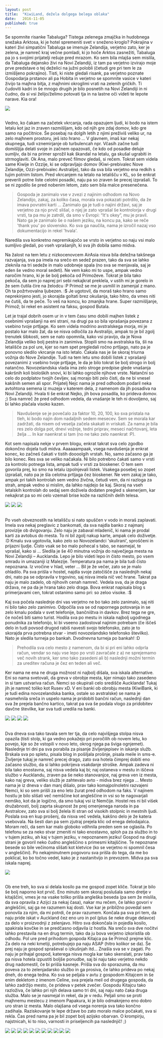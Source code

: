 ```yaml
---
layout: post
title:  "KiwiLand, dežela dolgega belega oblaka"
date:   2016-11-05
published: true
---
```


<p class="intro"><span class="dropcap">S</span>e spomnite risanke Tabaluga? Tistega zelenega zmajčka in hudobnega snežaka Arktosa, ki je hotel spremeniti svet v sneženo kroglo? Pokrajina v kateri živi simpatični Tabaluga se imenuje Zelandija, verjetno zato, ker je zelena, je namreč kraj večne pomladi, ki jo hoče Arktos zasnežiti, Tabaluga pa jo s svojimi prijatelji rešuje pred mrazom. Ko sem bila mlajša sem mislila, da Tabaluga dejansko živi na Novi Zelandiji, iz tam pa verjetno izvirajo moje prve predstave o tej deželici na južni polobli (četudi gre pri tem le za izmišljeno pokrajino). Tisti, ki niste gledali risank, pa verjetno poznate Gospodarja prstanov ali pa Hobita in verjetno se spomnite vasice v kateri živijo ta majhna bitja, z majhnimi okroglimi vrati na zelenih gričkih. Ti čudoviti kadri in še mnogo drugih je bilo posnetih na Novi Zelandiji in ni čudno, da si vsi želijo/želimo potovati tja in na lastne oči videti te lepote narave. Kia ora! </p>

<div class="photoset-grid" data-layout="1">
    <img src="/assets/images/05auckland/04lesenaskulptura.JPG" data-title="" data-lightbox="gr1">
</div><br/>

Vedno, ko čakam na začetek vkrcanja, rada opazujem ljudi, ki bodo na istem letalu kot jaz in zraven razmišljam, kdo od njih gre zdaj domov, kdo gre samo na počitnice. Še posebaj na dolgih letih z njimi preživiš veliko ur, na zelo majhnem prostoru, ješ isto hrano … V glavnem, imaš kar nekaj skupnega, tudi vznemirjanje ob turbulencah npr. Včasih začne tudi domišljija delati svoje in začnem opazovati, če kdo od posadke deluje sumljiv, da bi na primer sprožil kak škandal na letalu, ga skušal ugrabiti in strmoglaviti. Ok Ana, malo preveč filmov gledaš, si rečem. Tokrat sem videla same Kiwije in Ozzije, ki se odpravljajo domov (Kiwi-prebivalec Nove Zelandije, Ozzi-prebivalec Avstralije), tako da sva bila verjetno ena redkih s tujim potnim listom. Pred vkrcanjem na letalo na letališču v KL, so še enkrat preverili potne liste celotni posadki, naju pa so zraven še precej izprašali. To se ni zgodilo še pred nobenim letom, zato sem bila malce presenečena. 

<blockquote>Gospoda je zanimalo vse v zvezi z najinim odhodom na Novo Zelandijo, zakaj, za koliko časa, morala sva pokazati potrdilo, da že imava povratni karti ... Zanimalo ga je tudi o najini državi, saj je verjetno za njo prvič slišal, o njej je zato vprašal še kontrolorja v drugi vrsti, ta pa mu je zatrdil, da smo v Evropi: “It's okey”, mu je pravil. Nato ga je zanimalo še o našem jeziku, na koncu pa, kako se reče 'thank you' po slovensko. Ko sva ga naučila, nama je izročil nazaj vso dokumentacijo in rekel 'hvala'.</blockquote> 

Naredila sva konkretno nepremikajočo se vrsto in verjetno so naju vsi malo sumljivo gledali, po vseh vprašanjih, ki sva jih dobila samo midva.

Na žalost na tem letu z nizkocenovcem AirAsia nisva bila deležna takšnega razvajanja, sva pa imela na srečo en sedež prazen, tako da sva se lahko zleknila na tri sedeže in malo udobneje spala (no sva se menjavala, saj je eden še vedno moral sedeti). Ne vem kako mi to uspe, ampak vedno naročim hrano, ki je še bolj pekoča od Primoževe. Tokrat je bila tako pekoča, da sem jo naprej pri sebi nekajkrat preklela, v ustih mi je gorelo in že sem čutila čire na želodcu :P Primož se me je usmilil in zamenjal z mano. Oh ta požrtvovalna ljubezen. :$ Je ugotovil, da moraš tako hrano samo neprekinjeno jesti, jo skorajda goltati brez okušanja, tako hitro, da vmes niti ne čutiš, da te peče. To veš na koncu, ko zmanjka hrane. Super razmišljanje, Primož; bi rekel en asistent na faksu, gospod Butala.

Let je trajal dobrih osem ur in v tem času smo dobili majhen listek z osebnimi vprašanji na eni strani, na drugi pa so bila vprašanja povezana z vsebino tvoje prtljage. Ko sem videla modrino avstralskega morja, mi je postalo kar malo žal, da se nisva odločila za Avstralijo, ampak to je bil zgolj trenutek šibkosti, sem se nato opomnila, kako vsi pravijo, da je Nova Zelandija veliko bolj pestra in zanimiva. Stopili smo na avstralska tla, šli na letališče za pol ure, kjer so nam spet pregledali ročno prtljago, nato pa je ponovno sledilo vkrcanje na isto letalo. Čakala nas je še skoraj triurna vožnja do Nove Zelandije. Tudi na tem letu smo dobili listek z vprašanji povezanimi z vsebino tvoje prtljage, le da je bilo tokrat še bolj strogo in bolj natančno. Novozelandska vlada ima zelo stroge predpise glede vnašanja kakršnih koli bioloških snovi, ki bi lahko ogrozile njihove vrste.  Natančni so celo do podplatov tvojih čevljev, saj morajo biti zelo čisti, da ne bi vnesel kakšnih semen ali spor. Prijatelj Nejc nama je pred odhodom podaril neka avtohtona semena iz muzeja v katerem dela, z namenom da jih posadiva na Novi Zelandiji. Hvala ti še enkrat Nejko, jih bova posadila, ko prideva domov. ;) Sva namreč že pred odhodom vedela, da vnašanje le teh ni dovoljeno, saj bi lahko plačala visoko kazen. 

<blockquote>Navdušenje se je povečalo za faktor 10, 20, 100, ko sva pristala na tleh, ki bodo najin dom nadaljnih sedem mesecev. Sem se morala kar zadržati, da nisem od veselja začela skakati in vriskati. Za nama je bila res zelo dolga pot, dnevi vožnje, tedni priprav, meseci načrtovanj, leta želja … In kar naenkrat si tam (no ne tako zelo naenkrat :P).</blockquote> 

Kot sem napisala nekje v prvem blogu, enkrat takrat sva celo zgodbo dokončno dojela tudi midva. Aaaaaampaak, vsega navdušenja je enkrat konec, ko začneš čakati v tistih doooolgih vrstah. No, samo začasno ga je bilo konec. Res sva se veliko načakala. Ni bilo potrebno čakati samo v vrsti za kontrolo potnega lista, ampak tudi v vrsti za bioskener. O tem sem govorila prej, ko smo na letalu izpolnjevali listek. Vsakega posebej so zopet izprašali, nato pa je šla celotna prtljaga čez bioskener. Ne vem zakaj je tako, ampak pri takih kontrolah sem vedno živčna, četudi vem, da ni razloga za strah, ampak vedno si mislim, da lahko najdejo še kaj. Skoraj na vseh letalskih kontrolah do sedaj sem doživela dodaten pregled s skenerjem, kar nekajkrat pa so mi celo vzemali brise kože na različnih delih telesa. 

<div class="photoset-grid" data-layout="12">
    <img src="/assets/images/05auckland/02prihod.JPG" data-title="Pozdravni plakat ob prihodu na letališče." data-lightbox="gr1">
    <img src="/assets/images/05auckland/01prihod.JPG" data-title="Selfie takoj po pristanku; zeluuuuu vesela ku strelaa!!" data-lightbox="gr1">
    <img src="/assets/images/05auckland/03prihod.JPG" data-title="Leseni obok na letališču." data-lightbox="gr1">
</div><br/>

Po vseh obveznostih na letališču si nato spuščen v vodo in moraš zaplavati. Imela sva nekaj preglavic z bankomati, da sva najdla banko z najmanj provizije ob dvigovanju. Zelo naju je zabaval mladenič, ki nama je prodal karti za avtobus do mesta. To ni bil zgolj nakup karte, ampak celo doživetje. :D Kmalu sva ugotovila, kako zelo so Novozelandci 'skulirani', sproščeni in prijazni ljudje. Čisto vsak se bo malo pohecal s tabo, se nasmejal, te vprašal, kako si … Sledila je še 40 minutna vožnja do največjega mesta na Novi Zelandiji – Aucklanda. Lepo je bilo videti lepo in čisto mesto, po vsem smradu in umazaniji iz Malezije. Temperatura pa nama je bila tudi čisto nepoznana. Iz vročine v hlad, veter … Bil je že večer, zato se je malo ohladilo. Pa sva prišla v hostel, najdla svoje zatočišče za naslednjih nekaj dni, nato pa se odpravila v trgovino, saj nisva imela nič več hrane. Takrat pa naju je malo zadelo, ob njihovih cenah namreč. Vedela sva, da je draga država, ne pa da je hrana tako zelo draga. Bova enkrat napisala blog s primerjavami cen, tokrat ostanimo samo pri: so zeloo visoke. :$

Kaj sva počela naslednje dni vas verjetno ne bo tako zelo zanimalo, saj niti ni bilo tako zelo zanimivo. Odpočila sva se od napornega potovanja in se zelo kmalu podala v svet telefonije, bančništva in davkov. Brez tega ne gre, če nočeš biti samo turist. Hodila sva po mestu in iskala najbolj ugodnega ponudnika za telefonijo, ki bi vseeno zadostoval najinim potrebam (če iščeš delo in tudi povsod drugod rabiš navesti svojo telefonsko, zato je to skorajda prva potrebna stvar - imeti novozelandsko telefonsko številko). Nato je sledila turneja po bankah. Dvodnevna turneja po bankah! :D 

<blockquote>Prehodila sva celo mesto z namenom, da bi si pri eni lahko odprla račun, vendar so naju vse lepo po vrsti zavračale z a) ne sprejemamo več novih strank, ker smo tako zasedeni ali b) naslednji možni termin za ureditev računa je čez en teden ali več.</blockquote> 

Ker nama ne ena ne druga možnost ni najbolj dišala, sva iskala alternative. Eni so nama svetovali, da greva v obrobje mesta, kjer nimajo tako zasedeno in si tam ustvariva račun. Nemci so okupirali celo središče Aucklanda! Tukaj jih je namreč toliko kot Rusev xD. V eni banki ob obrobju mesta (KiwiBank, ki je tudi edina novozelandska banka, ostale so avstralske) se nama je nasmehnila sreča in uspelo nama je pridobiti bančni račun, naslednji dan sva že prejela bančno kartico, takrat pa sva še podala vlogo za pridobitev davčne številke, kar sva tudi uredila na banki. 

<div class="photoset-grid" data-layout="22">
    <img src="/assets/images/05auckland/05primozulica.JPG" data-title="Obrobje mesta v katerega sva zašla zaradi bančnega računa." data-lightbox="gr1">
    <img src="/assets/images/05auckland/06ulica.JPG" data-title="" data-lightbox="gr1">
    <img src="/assets/images/05auckland/14kiwiana.jpg" data-title="Kiwiana je trgovina z darilci iz Nove Zelandije. Kiwi Ana. :)" data-lightbox="gr1">
    <img src="/assets/images/05auckland/17papirji.jpg" data-title="Urejanje dokumentacije za pridobitev davčne številke. Fun fun fun. >.<" data-lightbox="gr1">
</div><br/>

Dva dneva sva tako tavala sem ter tja, da celo najvišjega stolpa nisva opazila (tisti stolp, ki ga vedno pokažejo pri poročilih ob novem letu, ko povejo, kje so že vstopili v novo leto, okrog njega pa šviga ognjemet). Naslednje tri dni pa sva porabila za pisanje življenjepisev in iskanje služb. Brskala sva po spletu, pisala blog in pošiljala prošnje, pisala meile in sms-e. Življenje tukaj je namreč precej drago, zato sva hotela čimprej dobiti eno začasno službo, da si lahko pokrijeva vsakdanje stroške. Ampak zadeva ni bila tako enostavna, saj nisva vedela kaj bi; naj ostaneva v mestu in iščeva službo v Aucklandu, zraven pa še neko stanovanjce, naj greva ven iz mesta, kako naj greva, veliko služb je zahtevalo avto - midva brez njega … Mesto nama je iz dneva v dan manj dišalo, prav tako komajpolnoletni razvajeni Nemci, ki so sem prišli za eno leto žurat pred odhodom na faks. V najinem hostlu je bilo slišati več nemščine kot angleščine in vsi so te nagovarjali nemško, kot da je logično, da smo tukaj vsi iz Nemčije. Hostel res ni bil višek družabnosti, bolj zaprta skupnost že prej omenjenega naroda in pa Avstralcev, zato sva si bolj želela iti stran od visokih stolpnic in mestnih ljudi. Poslala sva en kup prošenj, da nisva več vedela, kakšno delo je že katera vsebovala. Na šesti dan pa sem zjutraj prejela klic od enega delodajalca. Moram reči, da sem kar malo globoko vdihnila preden sem se oglasila. Po telefonu se za neko stvar zmeniti ni tako enostavno, sploh pa za službo in to v tujem jeziku, ah kaj v tujem jeziku, v nepoznanem jeziku! Gospod na drugi strani je govoril neko čudno angleščino s primesmi kitajščine. Te nepoznane besede so bile večinoma slišati kot kletvice (ko se verjetno ni spomnil česa v angleščini). Po nekajminutnem pogovoru sva prišla do tega, da me bo poklical, ko bo točno vedel, kako je z nastanitvijo in prevozem. Midva pa sva iskala naprej. 

<div class="photoset-grid" data-layout="1">
    <img src="/assets/images/05auckland/07anastolp.JPG" data-title="Tako sem velika, da se lahko dotaknem špičke Aucklandskega stolpa!" data-lightbox="gr1">
</div><br/>

Ob ene treh, ko sva si delala kosilo pa me gospod zopet kliče. Tokrat je bilo še bolj naporno kot prvič. Eno minuto sem skoraj poslušala samo dretje v kitajščini, vmes je na vsake toliko prišla angleška beseda (pa sem že mislila, da sva opravila z Azijci za nekaj časa), nakar mu rečem, če lahko govori v angleščini, saj ga ne razumem kaj dosti. Vse kar je približno povedal sem ponovila za njim, da mi potrdi, če prav razumem. Končala pa sva pri tem, da naju pride iskat v Auckland čez eno uro in pol (plus še neke druge delavce) za delo v proizvodnji z zelenjavo. Hitro sva dokončala in pojedla kosilo, spakirala kovčke in se predčasno odjavila iz hostla. Na srečo sva dve nočitvi lahko prestavila na en drug termin, tako da ju bova verjetno izkoristila ob odhodu. Pol ure pred prihodom gospoda Kitajca pa še Primož prejme klic. Za delo na neki kmetiji, potrebujejo pa naju ASAP (hitro kolikor se da). Še prej naju je gospod spraševal o izkušnjah itd… Znašla sva se v zagati. Po naju je prihajal gospod, katerega nisva mogla kar tako skenslati, prav tako pa nisva hotela izpustiti boljše ponudbe, saj bi naju tako verjetno nekdo drug nadomestil, če bi prišla kasneje. Prišla sva do sporazuma, da mu poveva za to zelenjadarsko službo in ga prosiva, če lahko prideva po nekaj dneh, do enega tedna. Ko sva se peljala v avtu z gospodom Kitajcem in še enim dekletom z imenom Celine, sva prejela meil od drugega gospoda, da lahko zadržijo mesto, če prideva v petek zvečer. Gospodu Kitajcu tako razloživa, če lahko pri njih delava samo tri dni, saj naju nato čaka druga služba. Malo se je nasmejal in rekel, da je v redu. Peljali smo se proti majhnemu mestecu z imenom Papakura, ki je bilo odmaknjeno eno dobro uro stran iz mesta. Malo olajšana od vsega norenja sva tako končno zadihala. Raziskovanje te lepe države bo zato moralo malce počakati, sva si rekla. Čas pred nama pa je bil zopet bolj azijsko obarvan. O krompirju, najstnicah, ki to niso, varnosti in priseljencih pa naslednjič! ;)

<div class="photoset-grid" data-layout="3332">
    <img src="/assets/images/05auckland/09ulica.JPG" data-title="Ulice ..." data-lightbox="gr1">
    <img src="/assets/images/05auckland/10anaprimoz.JPG" data-title="Na obhodu." data-lightbox="gr1">
    <img src="/assets/images/05auckland/11pristanisce.JPG" data-title="Pogled na pristanišče v Aucklandu." data-lightbox="gr1">
    <img src="/assets/images/05auckland/12anastolpnice.JPG" data-title="Od višine se zvrti ..." data-lightbox="gr1">
    <img src="/assets/images/05auckland/13ulica.JPG" data-title="Ulice ..." data-lightbox="gr1">
    <img src="/assets/images/05auckland/16ulica.jpg" data-title="Ulice ..." data-lightbox="gr1">
    <img src="/assets/images/05auckland/08pralnistroj.JPG" data-title="Obupan Primož, ki je mislil, da sva razbarvala cunje v stroju - vse je namreč izgledalo oranžno. Sva mislila, da je kriva moja nova oranžna majčka, v resnici pa je bil oranžno obarvan plastični pokrov stroja. Bilo je nadvse zabavno; jaz se jokam od smeha, Primož pa smeje od žalosti. Kdo bi naju razumel. :D" data-lightbox="gr1">
    <img src="/assets/images/05auckland/19kuhinja.jpg" data-title="Nekako tako je izgledala skupna kuhinja, vedno je bila polna ljudi in vse možne hrane." data-lightbox="gr1">
    <img src="/assets/images/05auckland/20kuhinjapalacinke.jpg" data-title="Midva sva jo nekajkrat odišavila s palačinkami z nutelo, da so se vsem cedile sline. Mmmm ..." data-lightbox="gr1">
    <img src="/assets/images/05auckland/15pomlad.jpg" data-title="In v mesto je prišla pomlad." data-lightbox="gr1">
    <img src="/assets/images/05auckland/18jegulja.jpg" data-title="Jegulja v parku zraven igrišča za ragbi, novozelandski nacionalni šport." data-lightbox="gr1">
</div><br/>